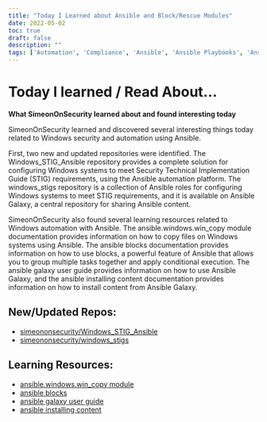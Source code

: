 ```yaml
---
title: "Today I Learned about Ansible and Block/Rescue Modules"
date: 2022-05-02
toc: true
draft: false
description: ""
tags: ['Automation', 'Compliance', 'Ansible', 'Ansible Playbooks', 'Ansible Collections', 'GitHub', 'Block', 'Rescue', 'Always']
---
```


# Today I learned / Read About...

**What SimeonOnSecurity learned about and found interesting today**

SimeonOnSecurity learned and discovered several interesting things today related to Windows security and automation using Ansible.

First, two new and updated repositories were identified. The Windows_STIG_Ansible repository provides a complete solution for configuring Windows systems to meet Security Technical Implementation Guide (STIG) requirements, using the Ansible automation platform. The windows_stigs repository is a collection of Ansible roles for configuring Windows systems to meet STIG requirements, and it is available on Ansible Galaxy, a central repository for sharing Ansible content.

SimeonOnSecurity also found several learning resources related to Windows automation with Ansible. The ansible.windows.win_copy module documentation provides information on how to copy files on Windows systems using Ansible. The ansible blocks documentation provides information on how to use blocks, a powerful feature of Ansible that allows you to group multiple tasks together and apply conditional execution. The ansible galaxy user guide provides information on how to use Ansible Galaxy, and the ansible installing content documentation provides information on how to install content from Ansible Galaxy.

## New/Updated Repos:

- [simeononsecurity/Windows_STIG_Ansible](https://github.com/simeononsecurity/Windows_STIG_Ansible)
- [simeononsecurity/windows_stigs](https://galaxy.ansible.com/simeononsecurity/windows_stigs)

## Learning Resources:
- [ansible.windows.win_copy module](https://docs.ansible.com/ansible/latest/collections/ansible/windows/win_copy_module.html)
- [ansible blocks](https://docs.ansible.com/ansible/latest/user_guide/playbooks_blocks.html)
- [ansible galaxy user guide](https://docs.ansible.com/ansible/latest/galaxy/user_guide.html)
- [ansible installing content](https://galaxy.ansible.com/docs/using/installing.html)
